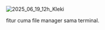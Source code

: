 ![2025_06_19_12h_Kleki](https://github.com/user-attachments/assets/2f53e10e-af77-43e3-aa20-4591614299e8)

fitur cuma file manager sama terminal.
